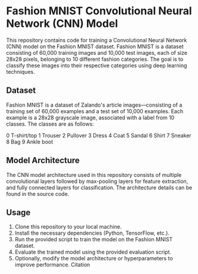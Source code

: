 # Fashion MNIST Convolutional Neural Network (CNN) Model
This repository contains code for training a Convolutional Neural Network (CNN) model on the Fashion MNIST dataset. Fashion MNIST is a dataset consisting of 60,000 training images and 10,000 test images, each of size 28x28 pixels, belonging to 10 different fashion categories. The goal is to classify these images into their respective categories using deep learning techniques.

## Dataset
Fashion MNIST is a dataset of Zalando's article images—consisting of a training set of 60,000 examples and a test set of 10,000 examples. Each example is a 28x28 grayscale image, associated with a label from 10 classes. The classes are as follows:

0 T-shirt/top
1 Trouser
2 Pullover
3 Dress
4 Coat
5 Sandal
6 Shirt
7 Sneaker
8 Bag
9 Ankle boot
## Model Architecture
The CNN model architecture used in this repository consists of multiple convolutional layers followed by max-pooling layers for feature extraction, and fully connected layers for classification. The architecture details can be found in the source code.

## Usage
1. Clone this repository to your local machine.
2. Install the necessary dependencies (Python, TensorFlow, etc.).
3. Run the provided script to train the model on the Fashion MNIST dataset.
4. Evaluate the trained model using the provided evaluation script.
5. Optionally, modify the model architecture or hyperparameters to improve performance.
Citation
